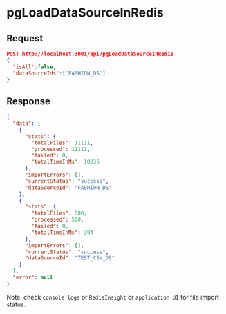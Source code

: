 # pgLoadDataSourceInRedis

## Request

```json
POST http://localhost:3001/api/pgLoadDataSourceInRedis
{
  "isAll":false,
  "dataSourceIds":["FASHION_DS"]
}
```

## Response

```json
{
  "data": [
    {
      "stats": {
        "totalFiles": 11111,
        "processed": 11111,
        "failed": 0,
        "totalTimeInMs": 10235
      },
      "importErrors": [],
      "currentStatus": "success",
      "dataSourceId": "FASHION_DS"
    },
    {
      "stats": {
        "totalFiles": 500,
        "processed": 500,
        "failed": 0,
        "totalTimeInMs": 394
      },
      "importErrors": [],
      "currentStatus": "success",
      "dataSourceId": "TEST_CSV_DS"
    }
  ],
  "error": null
}
```

Note: check `console logs` or `RedisInsight` or `application UI` for file import status.
